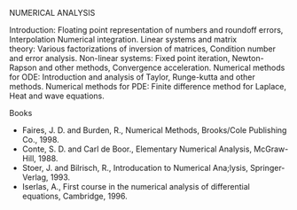 ---
---
NUMERICAL ANALYSIS

Introduction: Floating point representation of numbers and roundoff errors,
Interpolation Numerical integration.
Linear systems and matrix theory: Various factorizations of inversion of
matrices, Condition number and error analysis.
Non-linear systems: Fixed point iteration, Newton-Rapson and other methods,
Convergence acceleration.
Numerical methods for ODE: Introduction and analysis of Taylor, Runge-kutta and
other methods.
Numerical methods for PDE: Finite difference method for Laplace, Heat and wave
equations.
 

Books

* Faires, J. D. and Burden, R., Numerical Methods, Brooks/Cole Publishing Co.,
  1998.
* Conte, S. D. and Carl de Boor., Elementary Numerical Analysis, McGraw-Hill,
  1988.
* Stoer, J. and Bilrisch, R., Introducation to Numerical Ana;lysis, Springer-
  Verlag, 1993.
* Iserlas, A., First course in the numerical analysis of differential
  equations, Cambridge, 1996.

